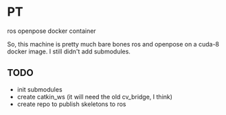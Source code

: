 # PT
ros openpose docker container

So, this machine is pretty much bare bones ros and openpose on a cuda-8 docker image. I still didn't add submodules.


## TODO

- init submodules
- create catkin_ws (it will need the old cv_bridge, I think)
- create repo to publish skeletons to ros
